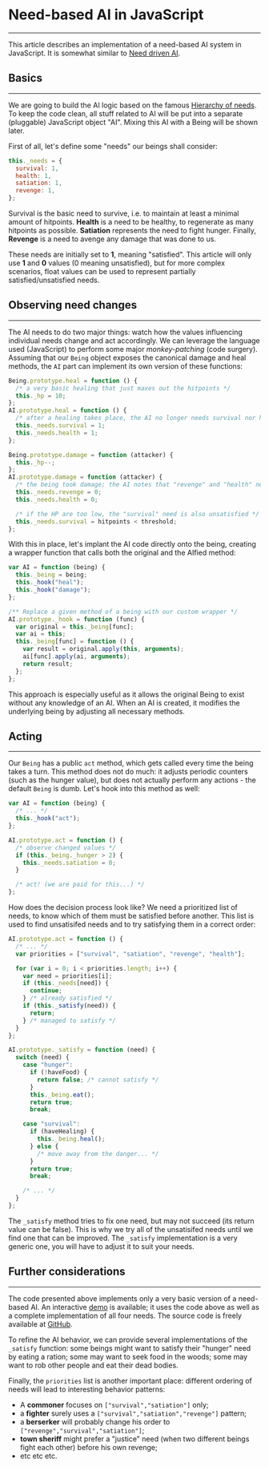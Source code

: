# Need-based AI in JavaScript

---

This article describes an implementation of a need-based AI system in JavaScript. It is somewhat similar to [Need driven AI](need_driven_ai.md).

## Basics

---

We are going to build the AI logic based on the famous [Hierarchy of needs](http://img.pandawhale.com/75824-Maslow-WiFi-4S8F.png). To keep the code clean, all stuff related to AI will be put into a separate (pluggable) JavaScript object "AI". Mixing this AI with a Being will be shown later.

First of all, let's define some "needs" our beings shall consider:

```javascript
this._needs = {
  survival: 1,
  health: 1,
  satiation: 1,
  revenge: 1,
};
```

Survival is the basic need to survive, i.e. to maintain at least a minimal amount of hitpoints. **Health** is a need to be healthy, to regenerate as many hitpoints as possible. **Satiation** represents the need to fight hunger. Finally, **Revenge** is a need to avenge any damage that was done to us.

These needs are initially set to **1**, meaning "satisfied". This article will only use **1** and **0** values (0 meaning unsatisfied), but for more complex scenarios, float values can be used to represent partially satisfied/unsatisfied needs.

## Observing need changes

---

The AI needs to do two major things: watch how the values influencing individual needs change and act accordingly. We can leverage the language used (JavaScript) to perform some major _monkey-patching_ (code surgery). Assuming that our `Being` object exposes the canonical damage and heal methods, the `AI` part can implement its own version of these functions:

```javascript
Being.prototype.heal = function () {
  /* a very basic healing that just maxes out the hitpoints */
  this._hp = 10;
};
AI.prototype.heal = function () {
  /* after a healing takes place, the AI no longer needs survival nor health */
  this._needs.survival = 1;
  this._needs.health = 1;
};

Being.prototype.damage = function (attacker) {
  this._hp--;
};
AI.prototype.damage = function (attacker) {
  /* the being took damage; the AI notes that "revenge" and "health" needs are now unsatisfied */
  this._needs.revenge = 0;
  this._needs.health = 0;

  /* if the HP are too low, the "survival" need is also unsatisfied */
  this._needs.survival = hitpoints < threshold;
};
```

With this in place, let's implant the AI code directly onto the being, creating a wrapper function that calls both the original and the AIfied method:

```javascript
var AI = function (being) {
  this._being = being;
  this._hook("heal");
  this._hook("damage");
};

/** Replace a given method of a being with our custom wrapper */
AI.prototype._hook = function (func) {
  var original = this._being[func];
  var ai = this;
  this._being[func] = function () {
    var result = original.apply(this, arguments);
    ai[func].apply(ai, arguments);
    return result;
  };
};
```

This approach is especially useful as it allows the original Being to exist without any knowledge of an AI. When an AI is created, it modifies the underlying being by adjusting all necessary methods.

## Acting

---

Our `Being` has a public `act` method, which gets called every time the being takes a turn. This method does not do much: it adjusts periodic counters (such as the hunger value), but does not actually perform any actions - the default `Being` is dumb. Let's hook into this method as well:

```javascript
var AI = function (being) {
  /* ... */
  this._hook("act");
};

AI.prototype.act = function () {
  /* observe changed values */
  if (this._being._hunger > 2) {
    this._needs.satiation = 0;
  }

  /* act! (we are paid for this...) */
};
```

How does the decision process look like? We need a prioritized list of needs, to know which of them must be satisfied before another. This list is used to find unsatisifed needs and to try satisfying them in a correct order:

```javascript
AI.prototype.act = function () {
  /* ... */
  var priorities = ["survival", "satiation", "revenge", "health"];

  for (var i = 0; i < priorities.length; i++) {
    var need = priorities[i];
    if (this._needs[need]) {
      continue;
    } /* already satisfied */
    if (this._satisfy(need)) {
      return;
    } /* managed to satisfy */
  }
};

AI.prototype._satisfy = function (need) {
  switch (need) {
    case "hunger":
      if (!haveFood) {
        return false; /* cannot satisfy */
      }
      this._being.eat();
      return true;
      break;

    case "survival":
      if (haveHealing) {
        this._being.heal();
      } else {
        /* move away from the danger... */
      }
      return true;
      break;

    /* ... */
  }
};
```

The `_satisfy` method tries to fix one need, but may not succeed (its return value can be false). This is why we try all of the unsatisifed needs until we find one that can be improved. The `_satisfy` implementation is a very generic one, you will have to adjust it to suit your needs.

## Further considerations

---

The code presented above implements only a very basic version of a need-based AI. An interactive [demo](http://ondras.github.io/need-based-ai/) is available; it uses the code above as well as a complete implementation of all four needs. The source code is freely available at [GitHub](https://github.com/ondras/need-based-ai/tree/master).

To refine the AI behavior, we can provide several implementations of the `_satisfy` function: some beings might want to satisfy their "hunger" need by eating a ration; some may want to seek food in the woods; some may want to rob other people and eat their dead bodies.

Finally, the `priorities` list is another important place: different ordering of needs will lead to interesting behavior patterns:

- A **commoner** focuses on `["survival","satiation"]` only;
- a **fighter** surely uses a `["survival","satiation","revenge"]` pattern;
- a **berserker** will probably change his order to `["revenge","survival","satiation"]`;
- **town sheriff** might prefer a "justice" need (when two different beings fight each other) before his own revenge;
- etc etc etc.
